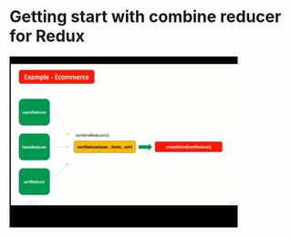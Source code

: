 # Getting start with combine reducer for Redux

<img src='Image\combine-Reducer.PNG' width='400' height='300px'>
